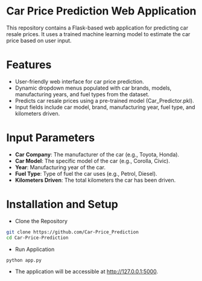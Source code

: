 # Car Price Prediction Web Application
 This repository contains a Flask-based web application for predicting car resale prices. It uses a trained machine learning model to estimate the car price based on user input.

# Features
- User-friendly web interface for car price prediction.
- Dynamic dropdown menus populated with car brands, models, manufacturing years, and fuel types from the dataset.
- Predicts car resale prices using a pre-trained model (Car_Predictor.pkl).
- Input fields include car model, brand, manufacturing year, fuel type, and kilometers driven.


# Input Parameters

- **Car** **Company**: The manufacturer of the car (e.g., Toyota, Honda).
- **Car Model**: The specific model of the car (e.g., Corolla, Civic).
- **Year**: Manufacturing year of the car.
- **Fuel Type**: Type of fuel the car uses (e.g., Petrol, Diesel).
- **Kilometers Driven**: The total kilometers the car has been driven.




# Installation and Setup

- Clone the Repository
```bash
git clone https://github.com/Car-Price_Prediction
cd Car-Price-Prediction
```
- Run Application
```bash
python app.py
```
- The application will be accessible at http://127.0.0.1:5000.


 
